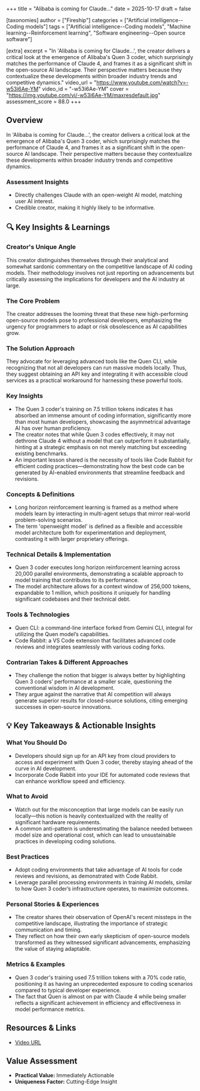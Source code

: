 +++
title = "Alibaba is coming for Claude..."
date = 2025-10-17
draft = false

[taxonomies]
author = ["Fireship"]
categories = ["Artificial intelligence--Coding models"]
tags = ["Artificial intelligence--Coding models", "Machine learning--Reinforcement learning", "Software engineering--Open source software"]

[extra]
excerpt = "In 'Alibaba is coming for Claude...', the creator delivers a critical look at the emergence of Alibaba's Quen 3 coder, which surprisingly matches the performance of Claude 4, and frames it as a significant shift in the open-source AI landscape. Their perspective matters because they contextualize these developments within broader industry trends and competitive dynamics."
video_url = "https://www.youtube.com/watch?v=-w53i6Ae-YM"
video_id = "-w53i6Ae-YM"
cover = "https://img.youtube.com/vi/-w53i6Ae-YM/maxresdefault.jpg"
assessment_score = 88.0
+++

## Overview

In 'Alibaba is coming for Claude...', the creator delivers a critical look at the emergence of Alibaba's Quen 3 coder, which surprisingly matches the performance of Claude 4, and frames it as a significant shift in the open-source AI landscape. Their perspective matters because they contextualize these developments within broader industry trends and competitive dynamics.

### Assessment Insights

- Directly challenges Claude with an open-weight AI model, matching user AI interest.
- Credible creator, making it highly likely to be informative.

## 🔍 Key Insights & Learnings

### Creator's Unique Angle
This creator distinguishes themselves through their analytical and somewhat sardonic commentary on the competitive landscape of AI coding models. Their methodology involves not just reporting on advancements but critically assessing the implications for developers and the AI industry at large.

### The Core Problem
The creator addresses the looming threat that these new high-performing open-source models pose to professional developers, emphasizing the urgency for programmers to adapt or risk obsolescence as AI capabilities grow.

### The Solution Approach
They advocate for leveraging advanced tools like the Quen CLI, while recognizing that not all developers can run massive models locally. Thus, they suggest obtaining an API key and integrating it with accessible cloud services as a practical workaround for harnessing these powerful tools.

### Key Insights
- The Quen 3 coder's training on 7.5 trillion tokens indicates it has absorbed an immense amount of coding information, significantly more than most human developers, showcasing the asymmetrical advantage AI has over human proficiency.
- The creator notes that while Quen 3 codes effectively, it may not dethrone Claude 4 without a model that can outperform it substantially, hinting at a strategic emphasis on not merely matching but exceeding existing benchmarks.
- An important lesson shared is the necessity of tools like Code Rabbit for efficient coding practices—demonstrating how the best code can be generated by AI-enabled environments that streamline feedback and revisions.

### Concepts & Definitions
- Long horizon reinforcement learning is framed as a method where models learn by interacting in multi-agent setups that mirror real-world problem-solving scenarios.
- The term 'openweight model' is defined as a flexible and accessible model architecture both for experimentation and deployment, contrasting it with larger proprietary offerings.

### Technical Details & Implementation
- Quen 3 coder executes long horizon reinforcement learning across 20,000 parallel environments, demonstrating a scalable approach to model training that contributes to its performance.
- The model architecture allows for a context window of 256,000 tokens, expandable to 1 million, which positions it uniquely for handling significant codebases and their technical debt.

### Tools & Technologies
- Quen CLI: a command-line interface forked from Gemini CLI, integral for utilizing the Quen model’s capabilities.
- Code Rabbit: a VS Code extension that facilitates advanced code reviews and integrates seamlessly with various coding forks.

### Contrarian Takes & Different Approaches
- They challenge the notion that bigger is always better by highlighting Quen 3 coders’ performance at a smaller scale, questioning the conventional wisdom in AI development.
- They argue against the narrative that AI competition will always generate superior results for closed-source solutions, citing emerging successes in open-source innovations.

## 💡 Key Takeaways & Actionable Insights

### What You Should Do
- Developers should sign up for an API key from cloud providers to access and experiment with Quen 3 coder, thereby staying ahead of the curve in AI development.
- Incorporate Code Rabbit into your IDE for automated code reviews that can enhance workflow speed and efficiency.

### What to Avoid
- Watch out for the misconception that large models can be easily run locally—this notion is heavily contextualized with the reality of significant hardware requirements.
- A common anti-pattern is underestimating the balance needed between model size and operational cost, which can lead to unsustainable practices in developing coding solutions.

### Best Practices
- Adopt coding environments that take advantage of AI tools for code reviews and revisions, as demonstrated with Code Rabbit.
- Leverage parallel processing environments in training AI models, similar to how Quen 3 coder’s infrastructure operates, to maximize outcomes.

### Personal Stories & Experiences
- The creator shares their observation of OpenAI's recent missteps in the competitive landscape, illustrating the importance of strategic communication and timing.
- They reflect on how their own early skepticism of open-source models transformed as they witnessed significant advancements, emphasizing the value of staying adaptable.

### Metrics & Examples
- Quen 3 coder's training used 7.5 trillion tokens with a 70% code ratio, positioning it as having an unprecedented exposure to coding scenarios compared to typical developer experience.
- The fact that Quen is almost on par with Claude 4 while being smaller reflects a significant achievement in efficiency and effectiveness in model performance metrics.

## Resources & Links

- [Video URL](https://www.youtube.com/watch?v=-w53i6Ae-YM)

## Value Assessment
- **Practical Value:** Immediately Actionable
- **Uniqueness Factor:** Cutting-Edge Insight

